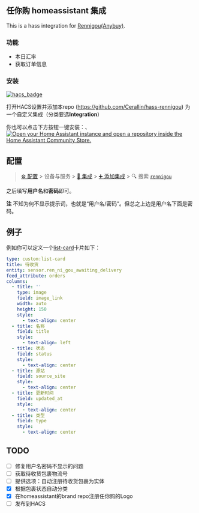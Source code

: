 ## 任你购 homeassistant 集成

This is a hass integration for [Rennigou(Anybuy)](https://rennigou.jp).

### 功能

- 本日汇率
- 获取订单信息

### 安装

[![hacs_badge](https://img.shields.io/badge/HACS-Custom-41BDF5.svg)](https://github.com/hacs/integration)

打开HACS设置并添加本repo (https://github.com/Cerallin/hass-rennigou) 为一个自定义集成（分类要选**Integration**）


你也可以点击下方按钮一键安装：、
[![Open your Home Assistant instance and open a repository inside the Home Assistant Community Store.](https://my.home-assistant.io/badges/hacs_repository.svg)](https://my.home-assistant.io/redirect/hacs_repository/?category=Integration&repository=hass-rennigou&owner=Cerallin)

## 配置

> [⚙️ 配置](https://my.home-assistant.io/redirect/config) > 设备与服务 > [🧩 集成](https://my.home-assistant.io/redirect/integrations) > [➕ 添加集成](https://my.home-assistant.io/redirect/config_flow_start?domain=rennigou) > 🔍 搜索 [`rennigou`](https://my.home-assistant.io/redirect/config_flow_start?domain=rennigou)


之后填写**用户名**和**密码**即可。

**注** 不知为何不显示提示词，也就是“用户名/密码”。但总之上边是用户名下面是密码。

## 例子

例如你可以定义一个[list-card](https://github.com/iantrich/list-card)卡片如下：
```yaml
type: custom:list-card
title: 待收货
entity: sensor.ren_ni_gou_awaiting_delivery
feed_attribute: orders
columns:
  - title: ''
    type: image
    field: image_link
    width: auto
    height: 150
    style:
      - text-align: center
  - title: 名称
    field: title
    style:
      - text-align: left
  - title: 状态
    field: status
    style:
      - text-align: center
  - title: 源站
    field: source_site
    style:
      - text-align: center
  - title: 更新时间
    field: updated_at
    style:
      - text-align: center
  - title: 类型
    field: type
    style:
      - text-align: center
```

## TODO

- [ ] 修复用户名密码不显示的问题
- [ ] 获取待收货包裹物流号
- [ ] 提供选项：自动注册待收货包裹为实体
- [x] 根据包裹状态自动分类
- [x] 在homeassistant的brand repo注册任你购的Logo
- [ ] 发布到HACS